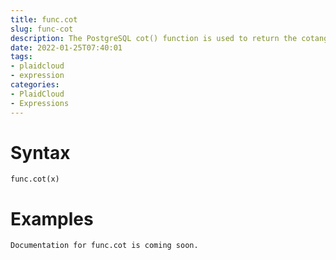 ```yaml
---
title: func.cot
slug: func-cot
description: The PostgreSQL cot() function is used to return the cotangent of a given argument
date: 2022-01-25T07:40:01
tags:
- plaidcloud
- expression
categories:
- PlaidCloud
- Expressions
---
```



# Syntax



```
func.cot(x)
```


# Examples



```
Documentation for func.cot is coming soon.
```
